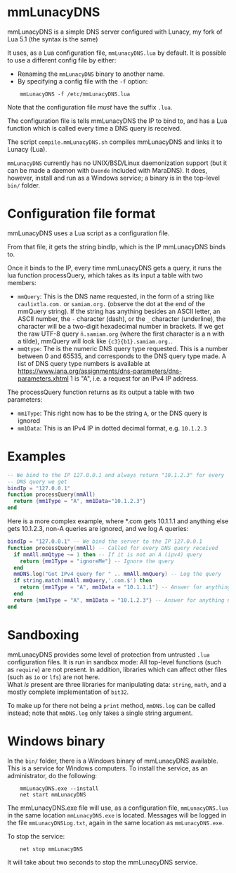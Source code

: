 # mmLunacyDNS

mmLunacyDNS is a simple DNS server configured with Lunacy, my fork of
Lua 5.1 (the syntax is the same)

It uses, as a Lua configuration file, `mmLunacyDNS.lua` by default.
It is possible to use a different config file by either:

* Renaming the `mmLunacyDNS` binary to another name.
* By specifying a config file with the `-f` option:

```
	mmLunacyDNS -f /etc/mmLunacyDNS.lua
```

Note that the configuration file *must* have the suffix `.lua`.  

The configuration file is tells mmLunacyDNS the IP to bind to, and
has a Lua function which is called every time a DNS query is received.

The script `compile.mmLunacyDNS.sh` compiles mmLunacyDNS and links it
to Lunacy (Lua).

`mmLunacyDNS` currently has no UNIX/BSD/Linux daemonization support (but
it can be made a daemon with `Duende` included with MaraDNS).  It does, 
however, install and run as a Windows service; a binary is in the
top-level `bin/` folder.

# Configuration file format

mmLunacyDNS uses a Lua script as a configuration file.

From that file, it gets the string bindIp, which is the IP 
mmLunacyDNS binds to.

Once it binds to the IP, every time mmLunacyDNS gets a query, it
runs the lua function processQuery, which takes as its input a
table with two members:

* `mmQuery`: This is the DNS name requested, in the form of a string
  like `caulixtla.com.` or `samiam.org.` (observe the dot at the end of 
  the mmQuery string).  If the string has anything besides an ASCII 
  letter, an ASCII number, the `-` character (dash), or the `_` 
  character (underline), the character will be a two-digit hexadecimal 
  number in brackets.  If we get the raw UTF-8 query `ñ.samiam.org` 
  (where the first character is a n with a tilde), mmQuery will look 
  like `{c3}{b1}.samiam.org.`.
* `mmQtype`: The is the numeric DNS query type requested.  This is a number
  between 0 and 65535, and corresponds to the DNS query type made.  A
  list of DNS query type numbers is available at
  https://www.iana.org/assignments/dns-parameters/dns-parameters.xhtml
  1 is "A", i.e. a request for an IPv4 IP address.

The processQuery function returns as its output a table with two
parameters:

* `mm1Type`: This right now has to be the string `A`, or the DNS query is
  ignored
* `mm1Data`: This is an IPv4 IP in dotted decimal format, e.g. `10.1.2.3`

# Examples

```lua
-- We bind to the IP 127.0.0.1 and always return "10.1.2.3" for every
-- DNS query we get
bindIp = "127.0.0.1"
function processQuery(mmAll)
  return {mm1Type = "A", mm1Data="10.1.2.3"}
end
```

Here is a more complex example, where *.com gets 10.1.1.1 and anything else
gets 10.1.2.3, non-A queries are ignored, and we log A queries:

```lua
bindIp = "127.0.0.1" -- We bind the server to the IP 127.0.0.1
function processQuery(mmAll) -- Called for every DNS query received
  if mmAll.mmQtype ~= 1 then -- If it is not an A (ipv4) query
    return {mm1Type = "ignoreMe"} -- Ignore the query
  end
  mmDNS.log("Got IPv4 query for " .. mmAll.mmQuery) -- Log the query
  if string.match(mmAll.mmQuery,'.com.$') then
    return {mm1Type = "A", mm1Data = "10.1.1.1"} -- Answer for anything.com
  end
  return {mm1Type = "A", mm1Data = "10.1.2.3"} -- Answer for anything not .com
end
```

# Sandboxing

mmLunacyDNS provides some level of protection from untrusted `.lua` 
configuration files.  It is run in sandbox mode: All top-level
functions (such as `require`) are not present.  In addition, libraries
which can affect other files (such as `io` or `lfs`) are not here.  
What *is* present are three libraries for manipulating data: `string`,
`math`, and a mostly complete implementation of `bit32`.

To make up for there not being a `print` method, `mmDNS.log` can
be called instead; note that `mmDNS.log` only takes a single string
argument.

# Windows binary

In the `bin/` folder, there is a Windows binary of mmLunacyDNS available.
This is a service for Windows computers.  To install the service,
as an administrator, do the following:

```
	mmLunacyDNS.exe --install
	net start mmLunacyDNS
```

The mmLunacyDNS.exe file will use, as a configuration file, 
`mmLunacyDNS.lua` in the same location `mmLunacyDNS.exe` is 
located.  Messages will be logged in the file `mmLunacyDNSLog.txt`,
again in the same location as `mmLunacyDNS.exe`.

To stop the service:

```
	net stop mmLunacyDNS
```

It will take about two seconds to stop the mmLunacyDNS service.



